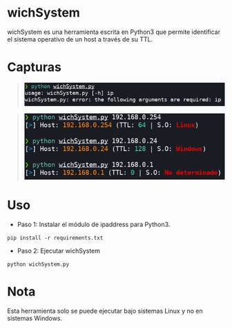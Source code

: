 # wichSystem
wichSystem es una herramienta escrita en Python3 que permite identificar el sistema operativo de un host a través de su TTL.

# Capturas
> ![captura1](https://raw.githubusercontent.com/pablokbg/wichSystem/main/images/captura_1.png)

> ![captura2](https://raw.githubusercontent.com/pablokbg/wichSystem/main/images/captura_2.png)

# Uso
* Paso 1: Instalar el módulo de ipaddress para Python3.
```
pip install -r requirements.txt
```
* Paso 2: Ejecutar wichSystem
```
python wichSystem.py
```
# Nota
Esta herramienta solo se puede ejecutar bajo sistemas Linux y no en sistemas Windows.
